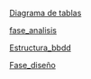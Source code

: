 
[Diagrama de tablas](diagrama.odt)  

[fase_analisis](Fase_analisis.docx)  

[Estructura_bbdd](mealmatch.sql)  

[Fase_diseño](diagramas_diseño.pdf)  
